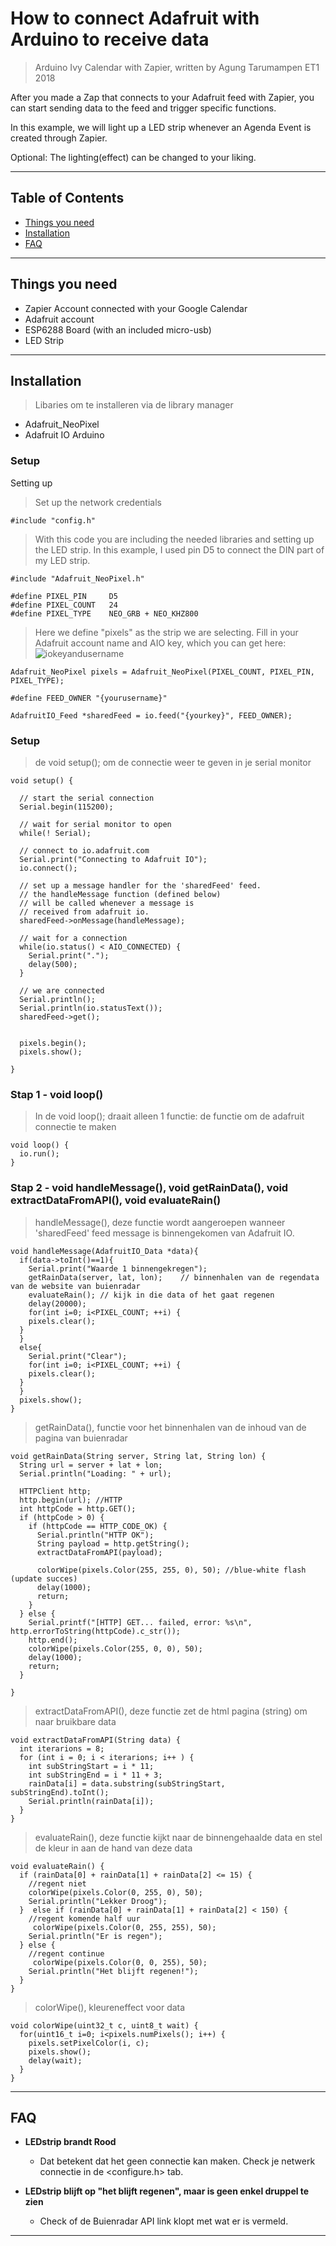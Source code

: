 # How to connect Adafruit with Arduino to receive data

> Arduino Ivy Calendar with Zapier, written by Agung Tarumampen ET1 2018

After you made a Zap that connects to your Adafruit feed with Zapier, you can start sending data to the feed and trigger specific functions.

In this example, we will light up a LED strip whenever an Agenda Event is created through Zapier.

Optional: The lighting(effect) can be changed to your liking.


---


## Table of Contents

- [Things you need](#thingsyouneed)
- [Installation](#installation)
- [FAQ](#faq)


---


## Things you need

- Zapier Account connected with your Google Calendar 
- Adafruit account
- ESP6288 Board (with an included micro-usb)
- LED Strip


---


## Installation

> Libaries om te installeren via de library manager

- Adafruit_NeoPixel
- Adafruit IO Arduino

### Setup

Setting up 

> Set up the network credentials

```shell
#include "config.h"
```


> With this code you are including the needed libraries and setting up the LED strip. In this example, I used pin D5 to connect the DIN part of my LED strip.

```shell
#include "Adafruit_NeoPixel.h"

#define PIXEL_PIN     D5
#define PIXEL_COUNT   24
#define PIXEL_TYPE    NEO_GRB + NEO_KHZ800

```


> Here we define "pixels" as the strip we are selecting. Fill in your Adafruit account name and AIO key, which you can get here:
![iokeyandusername](https://cdn-learn.adafruit.com/assets/assets/000/059/032/medium800/microcontrollers_aio-popup-window.png?1533923653)

```
Adafruit_NeoPixel pixels = Adafruit_NeoPixel(PIXEL_COUNT, PIXEL_PIN, PIXEL_TYPE);

#define FEED_OWNER "{yourusername}"

AdafruitIO_Feed *sharedFeed = io.feed("{yourkey}", FEED_OWNER);
```


### Setup

> de void setup(); om de connectie weer te geven in je serial monitor

```shell
void setup() {
  
  // start the serial connection
  Serial.begin(115200);

  // wait for serial monitor to open
  while(! Serial);

  // connect to io.adafruit.com
  Serial.print("Connecting to Adafruit IO");
  io.connect();

  // set up a message handler for the 'sharedFeed' feed.
  // the handleMessage function (defined below)
  // will be called whenever a message is
  // received from adafruit io.
  sharedFeed->onMessage(handleMessage);

  // wait for a connection
  while(io.status() < AIO_CONNECTED) {
    Serial.print(".");
    delay(500);
  }

  // we are connected
  Serial.println();
  Serial.println(io.statusText());
  sharedFeed->get();


  pixels.begin();
  pixels.show();

}
```

### Stap 1 - void loop()

> In de void loop(); draait alleen 1 functie: de functie om de adafruit connectie te maken

```shell
void loop() {
  io.run();
}
```

### Stap 2 - void handleMessage(), void getRainData(), void extractDataFromAPI(), void evaluateRain() 

> handleMessage(), deze functie wordt aangeroepen wanneer 'sharedFeed' feed message is binnengekomen van Adafruit IO.

```shell
void handleMessage(AdafruitIO_Data *data){
  if(data->toInt()==1){
    Serial.print("Waarde 1 binnengekregen");
    getRainData(server, lat, lon);    // binnenhalen van de regendata van de website van buienradar
    evaluateRain(); // kijk in die data of het gaat regenen
    delay(20000);
    for(int i=0; i<PIXEL_COUNT; ++i) {
    pixels.clear();
  }
  } 
  else{
    Serial.print("Clear");
    for(int i=0; i<PIXEL_COUNT; ++i) {
    pixels.clear();
  }
  }
  pixels.show();
}
```

> getRainData(), functie voor het binnenhalen van de inhoud van de pagina van buienradar

```shell
void getRainData(String server, String lat, String lon) {
  String url = server + lat + lon;
  Serial.println("Loading: " + url);

  HTTPClient http;
  http.begin(url); //HTTP
  int httpCode = http.GET();
  if (httpCode > 0) {
    if (httpCode == HTTP_CODE_OK) {
      Serial.println("HTTP OK");
      String payload = http.getString();
      extractDataFromAPI(payload);

      colorWipe(pixels.Color(255, 255, 0), 50); //blue-white flash (update succes)
      delay(1000);
      return;
    }
  } else {
    Serial.printf("[HTTP] GET... failed, error: %s\n", http.errorToString(httpCode).c_str());
    http.end();
    colorWipe(pixels.Color(255, 0, 0), 50); 
    delay(1000);
    return;
  }

}
```

> extractDataFromAPI(), deze functie zet de html pagina (string) om naar bruikbare data

```shell
void extractDataFromAPI(String data) {
  int iterarions = 8;
  for (int i = 0; i < iterarions; i++ ) {
    int subStringStart = i * 11;
    int subStringEnd = i * 11 + 3;
    rainData[i] = data.substring(subStringStart, subStringEnd).toInt();
    Serial.println(rainData[i]);
  }
}
```

> evaluateRain(), deze functie kijkt naar de binnengehaalde data en stel de kleur in aan de hand van deze data

```shell
void evaluateRain() {
  if (rainData[0] + rainData[1] + rainData[2] <= 15) {
    //regent niet
    colorWipe(pixels.Color(0, 255, 0), 50); 
    Serial.println("Lekker Droog");
  }  else if (rainData[0] + rainData[1] + rainData[2] < 150) {
    //regent komende half uur
     colorWipe(pixels.Color(0, 255, 255), 50); 
    Serial.println("Er is regen");
  } else {
    //regent continue
     colorWipe(pixels.Color(0, 0, 255), 50);
    Serial.println("Het blijft regenen!");
  }
}
```

> colorWipe(), kleureneffect voor data

```shell
void colorWipe(uint32_t c, uint8_t wait) {
  for(uint16_t i=0; i<pixels.numPixels(); i++) {
    pixels.setPixelColor(i, c);
    pixels.show();
    delay(wait);
  }  
}
```


---


## FAQ

- **LEDstrip brandt Rood**
    - Dat betekent dat het geen connectie kan maken. Check je netwerk connectie in de <configure.h> tab.

- **LEDstrip blijft op "het blijft regenen", maar is geen enkel druppel te zien**
    - Check of de Buienradar API link klopt met wat er is vermeld.


---

